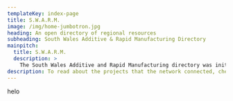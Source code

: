 ```yaml
---
templateKey: index-page
title: S.W.A.R.M.
image: /img/home-jumbotron.jpg
heading: An open directory of regional resources
subheading: South Wales Additive & Rapid Manufacturing Directory
mainpitch:
  title: S.W.A.R.M.
  description: >
    The South Wales Additive and Rapid Manufacturing directory was initially set up as a consortium to help the NHS source and supply items it needed to address the COVID19 coronavirus pandemic. SWARM proved that you could quickly mobilise a community factory and react to a crisis.
description: To read about the projects that the network connected, check out the articles. To look through the directory, use the tags below. The network that has become SWARM is made up of rapid prototypers, entrepreneurs, experts, manufacturing companies, academic professionals, manufacturing and design engineers in and around South Wales.
---
```

helo

